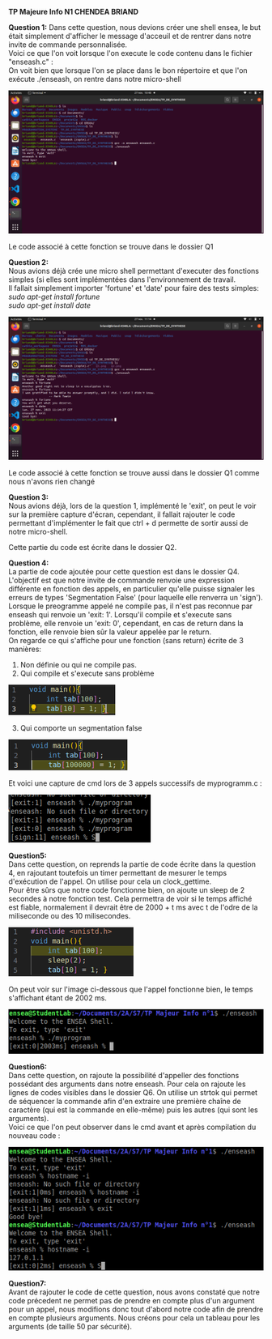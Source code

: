 **TP Majeure Info N1 CHENDEA BRIAND**

__Question 1:__
Dans cette question, nous devions créer une shell ensea, le but était simplement d'afficher le message d'acceuil et de rentrer dans notre invite de commande personnalisée.  
Voici ce que l'on voit lorsque l'on execute le code contenu dans le fichier "enseash.c" :  
On voit bien que lorsque l'on se place dans le bon répertoire et que l'on exécute ./enseash, on rentre dans notre micro-shell  
  
![Q1](screen/Q1.png)  
  
Le code associé à cette fonction se trouve dans le dossier Q1  
  
__Question 2:__  
Nous avions déjà crée une micro shell permettant d'executer des fonctions simples (si elles sont implémentées dans l'environnement de travail.  
Il fallait simplement importer 'fortune' et 'date' pour faire des tests simples:  
*sudo apt-get install fortune*  
*sudo apt-get install date*  

![Q2](screen/Q2.png) 
  
Le code associé à cette fonction se trouve aussi dans le dossier Q1 comme nous n'avons rien changé

__Question 3:__  
Nous avions déjà, lors de la question 1, implémenté le 'exit', on peut le voir sur la première capture d'écran, cependant, il fallait rajouter le code permettant d'implémenter le fait que ctrl + d permette de sortir aussi de notre micro-shell.  

Cette partie du code est écrite dans le dossier Q2.

__Question 4:__  
La partie de code ajoutée pour cette question est dans le dossier Q4. 
L'objectif est que notre invite de commande renvoie une expression différente en fonction des appels, en particulier qu'elle puisse signaler les erreurs de types 'Segmentation False' (pour laquelle elle renverra un 'sign'). Lorsque le preogramme appelé ne compile pas, il n'est pas reconnue par enseash qui renvoie un 'exit: 1'. Lorsqu'il compile et s'execute sans problème, elle renvoie un 'exit: 0', cependant, en cas de return dans la fonction, elle renvoie bien sûr la valeur appelée par le return.  
On regarde ce qui s'affiche pour une fonction (sans return) écrite de 3 manières:  
1) Non définie ou qui ne compile pas.  
2) Qui compile et s'execute sans problème
  
![fun1](Q4/fonctionV1.png)  
  
3) Qui comporte un segmentation false  
  
![fun1](Q4/fonctionV2.png)  
  
Et voici une capture de cmd lors de 3 appels successifs de myprogramm.c :

![Q4](Q4/Q4.png)  

__Question5:__  
Dans cette question, on reprends la partie de code écrite dans la question 4, en rajoutant toutefois un timer permettant de mesurer le temps d'exécution de l'appel. On utilise pour cela un clock_gettime.  
Pour être sûrs que notre code fonctionne bien, on ajoute un sleep de 2 secondes à notre fonction test. Cela permettra de voir si le temps affiché est fiable, normalement il devrait être de 2000 + t ms avec t de l'odre de la miliseconde ou des 10 milisecondes.  

![fun2](Q5/FunQ5.png)  
  
On peut voir sur l'image ci-dessous que l'appel fonctionne bien, le temps s'affichant étant de 2002 ms.  

![Q5](Q5/Q5.png)  
  
__Question6:__  
Dans cette question, on rajoute la possibilité d'appeller des fonctions possédant des arguments dans notre enseash. Pour cela on rajoute les lignes de codes visibles dans le dossier Q6. On utilise un strtok qui permet de séquencer la commande afin d'en extraire une première chaîne de caractère (qui est la commande en elle-même) puis les autres (qui sont les arguments).  
Voici ce que l'on peut observer dans le cmd avant et après compilation du nouveau code :  

![Q6](Q6/Q6.png)  

__Question7:__  
Avant de rajouter le code de cette question, nous avons constaté que notre code précedent ne permet pas de prendre en compte plus d'un argument pour un appel, nous modifions donc tout d'abord notre code afin de prendre en compte plusieurs arguments. Nous créons pour cela un tableau pour les arguments (de taille 50 par sécurité).


